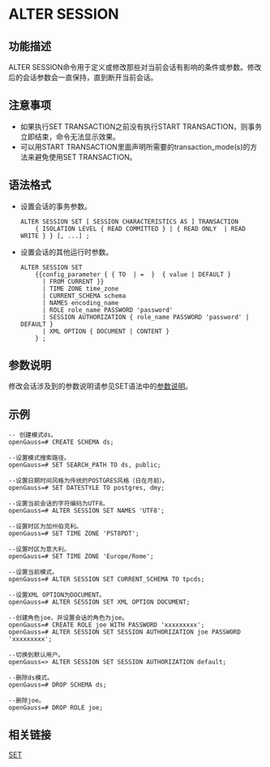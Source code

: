 # ALTER SESSION<a name="ZH-CN_TOPIC_0289900721"></a>

## 功能描述<a name="zh-cn_topic_0283137033_zh-cn_topic_0237122073_zh-cn_topic_0059778275_s62f804a7ed5a4f278e36b0175ff7bdc9"></a>

ALTER SESSION命令用于定义或修改那些对当前会话有影响的条件或参数。修改后的会话参数会一直保持，直到断开当前会话。

## 注意事项<a name="zh-cn_topic_0283137033_zh-cn_topic_0237122073_zh-cn_topic_0059778275_sa3088a8149ed4a2aa40a1107176bbe0a"></a>

-   如果执行SET TRANSACTION之前没有执行START TRANSACTION，则事务立即结束，命令无法显示效果。
-   可以用START TRANSACTION里面声明所需要的transaction\_mode\(s\)的方法来避免使用SET TRANSACTION。

## 语法格式<a name="zh-cn_topic_0283137033_zh-cn_topic_0237122073_zh-cn_topic_0059778275_sbe3534568f9843f48bb14af315b3c0f6"></a>

-   设置会话的事务参数。

    ```
    ALTER SESSION SET [ SESSION CHARACTERISTICS AS ] TRANSACTION
        { ISOLATION LEVEL { READ COMMITTED } | { READ ONLY  | READ WRITE } } [, ...] ;
    ```

-   设置会话的其他运行时参数。

    ```
    ALTER SESSION SET 
        {{config_parameter { { TO  | =  }  { value | DEFAULT }
          | FROM CURRENT }} 
          | TIME ZONE time_zone
          | CURRENT_SCHEMA schema
          | NAMES encoding_name
          | ROLE role_name PASSWORD 'password'
          | SESSION AUTHORIZATION { role_name PASSWORD 'password' | DEFAULT }
          | XML OPTION { DOCUMENT | CONTENT }
        } ;
    ```


## 参数说明<a name="zh-cn_topic_0283137033_zh-cn_topic_0237122073_zh-cn_topic_0059778275_sddb6ecf7bf554397a5dcf64a45a2fd33"></a>

修改会话涉及到的参数说明请参见SET语法中的[参数说明](SET.md#zh-cn_topic_0283136841_zh-cn_topic_0237122186_zh-cn_topic_0059779029_s39823c7ebd854a9f9c761b3a32b1c3c3)。

## 示例<a name="zh-cn_topic_0283137033_zh-cn_topic_0237122073_zh-cn_topic_0059778275_sea2dac4896614cbf9f90c11334eb3538"></a>

```
-- 创建模式ds。
openGauss=# CREATE SCHEMA ds;

--设置模式搜索路径。
openGauss=# SET SEARCH_PATH TO ds, public;

--设置日期时间风格为传统的POSTGRES风格（日在月前）。
openGauss=# SET DATESTYLE TO postgres, dmy;

--设置当前会话的字符编码为UTF8。
openGauss=# ALTER SESSION SET NAMES 'UTF8';

--设置时区为加州伯克利。
openGauss=# SET TIME ZONE 'PST8PDT';

--设置时区为意大利。
openGauss=# SET TIME ZONE 'Europe/Rome';

--设置当前模式。
openGauss=# ALTER SESSION SET CURRENT_SCHEMA TO tpcds;

--设置XML OPTION为DOCUMENT。
openGauss=# ALTER SESSION SET XML OPTION DOCUMENT;

--创建角色joe，并设置会话的角色为joe。
openGauss=# CREATE ROLE joe WITH PASSWORD 'xxxxxxxxx';
openGauss=# ALTER SESSION SET SESSION AUTHORIZATION joe PASSWORD 'xxxxxxxxx';

--切换到默认用户。
openGauss=> ALTER SESSION SET SESSION AUTHORIZATION default;

--删除ds模式。
openGauss=# DROP SCHEMA ds;

--删除joe。
openGauss=# DROP ROLE joe;
```

## 相关链接<a name="zh-cn_topic_0283137033_zh-cn_topic_0237122073_zh-cn_topic_0059778275_sae8fd88368e642f8bec50ae5712a870c"></a>

[SET](SET.md)

